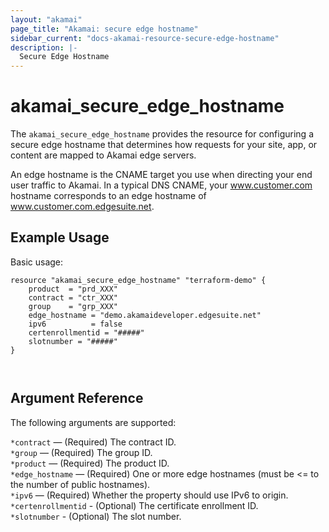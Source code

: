 ```yaml
---
layout: "akamai"
page_title: "Akamai: secure edge hostname"
sidebar_current: "docs-akamai-resource-secure-edge-hostname"
description: |-
  Secure Edge Hostname
---
```


# akamai_secure_edge_hostname



The `akamai_secure_edge_hostname` provides the resource for configuring a secure edge hostname that determines how requests for your site, app, or content are mapped to Akamai edge servers. 

An edge hostname is the CNAME target you use when directing your end user traffic to Akamai. In a typical DNS CNAME, your www.customer.com hostname corresponds to an edge hostname of www.customer.com.edgesuite.net.


## Example Usage

Basic usage:

```hcl
resource "akamai_secure_edge_hostname" "terraform-demo" {
    product  = "prd_XXX"
    contract = "ctr_XXX"
    group    = "grp_XXX"
    edge_hostname = "demo.akamaideveloper.edgesuite.net"
    ipv6          = false
    certenrollmentid = "#####"
    slotnumber = "#####"
}



```

## Argument Reference

The following arguments are supported:

`*contract` — (Required) The contract ID.  
`*group` — (Required) The group ID.  
`*product` — (Required) The product ID.  
`*edge_hostname` — (Required) One or more edge hostnames (must be <= to the number of public hostnames).  
`*ipv6` —  (Required) Whether the property should use IPv6 to origin.  
`*certenrollmentid` - (Optional) The certificate enrollment ID.  
`*slotnumber` - (Optional) The slot number.  
